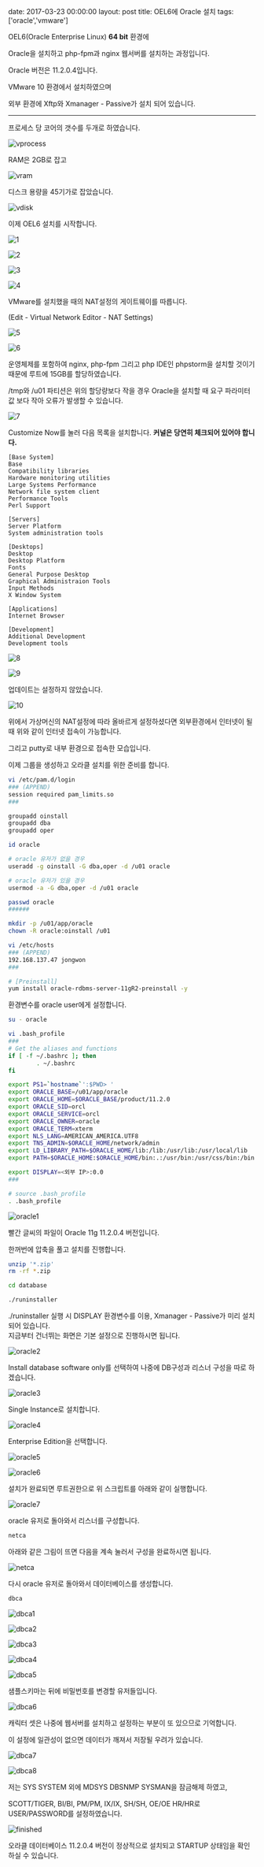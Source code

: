 date: 2017-03-23 00:00:00
layout: post
title: OEL6에 Oracle 설치
tags: ['oracle','vmware']

OEL6(Oracle Enterprise Linux) **64 bit** 환경에

Oracle을 설치하고 php-fpm과 nginx 웹서버를 설치하는 과정입니다.

Oracle 버전은 11.2.0.4입니다.

VMware 10 환경에서 설치하였으며

외부 환경에 Xftp와 Xmanager - Passive가 설치 되어 있습니다.

---

프로세스 당 코어의 갯수를 두개로 하였습니다.

![vprocess](/image/oel6/vprocess.png)

RAM은 2GB로 잡고

![vram](/image/oel6/vram.png)

디스크 용량을 45기가로 잡았습니다.

![vdisk](/image/oel6/vdisk.png)

이제 OEL6 설치를 시작합니다.

![1](/image/oel6/oelinstall1.png)

![2](/image/oel6/oelinstall2.png)

![3](/image/oel6/oelinstall3.png)

![4](/image/oel6/oelinstall4.png)

VMware를 설치했을 때의 NAT설정의 게이트웨이를 따릅니다.

(Edit - Virtual Network Editor - NAT Settings)

![5](/image/oel6/oelinstall5.png)

![6](/image/oel6/oelinstall6.png)

운영체제를 포함하여 nginx, php-fpm 그리고 php IDE인 phpstorm을 설치할 것이기 때문에 루트에 15GB를 할당하였습니다.

<div class="warn">
 /tmp와 /u01 파티션은 위의 할당량보다 작을 경우
 Oracle을 설치할 때 요구 파라미터 값 보다 작아 오류가 발생할 수 있습니다.
</div>

![7](/image/oel6/oelinstall7.png)

Customize Now를 눌러 다음 목록을 설치합니다.
**커널은 당연히 체크되어 있어야 합니다.**

```
[Base System]
Base
Compatibility libraries
Hardware monitoring utilities
Large Systems Performance
Network file system client
Performance Tools
Perl Support

[Servers]
Server Platform
System administration tools

[Desktops]
Desktop
Desktop Platform
Fonts
General Purpose Desktop
Graphical Administraion Tools
Input Methods
X Window System

[Applications]
Internet Browser

[Development]
Additional Development
Development tools
```

![8](/image/oel6/oelinstall8.png)

![9](/image/oel6/oelinstall9.png)

업데이트는 설정하지 않았습니다.

![10](/image/oel6/oelinstall10.png)

위에서 가상머신의 NAT설정에 따라 올바르게 설정하셨다면
외부환경에서 인터넷이 될 때 위와 같이 인터넷 접속이 가능합니다.

그리고 putty로 내부 환경으로 접속한 모습입니다.

이제 그룹을 생성하고 오라클 설치를 위한 준비를 합니다.

```bash
vi /etc/pam.d/login
### (APPEND)
session required pam_limits.so
###

groupadd oinstall
groupadd dba
groupadd oper

id oracle

# oracle 유저가 없을 경우
useradd -g oinstall -G dba,oper -d /u01 oracle

# oracle 유저가 있을 경우
usermod -a -G dba,oper -d /u01 oracle

passwd oracle
######

mkdir -p /u01/app/oracle
chown -R oracle:oinstall /u01

vi /etc/hosts
### (APPEND)
192.168.137.47 jongwon
###

# [Preinstall]
yum install oracle-rdbms-server-11gR2-preinstall -y
```

환경변수를 oracle user에게 설정합니다.

```bash
su - oracle

vi .bash_profile
###
# Get the aliases and functions
if [ -f ~/.bashrc ]; then
        . ~/.bashrc
fi

export PS1=`hostname`':$PWD> '
export ORACLE_BASE=/u01/app/oracle
export ORACLE_HOME=$ORACLE_BASE/product/11.2.0
export ORACLE_SID=orcl
export ORACLE_SERVICE=orcl
export ORACLE_OWNER=oracle
export ORACLE_TERM=xterm
export NLS_LANG=AMERICAN_AMERICA.UTF8
export TNS_ADMIN=$ORACLE_HOME/network/admin
export LD_LIBRARY_PATH=$ORACLE_HOME/lib:/lib:/usr/lib:/usr/local/lib
export PATH=$ORACLE_HOME:$ORACLE_HOME/bin:.:/usr/bin:/usr/css/bin:/bin:/sbin:/usr/sbin:/opt/perf/bin:/opt/java1.4/jre/bin:/opt/java1.4/bin:/usr/contrib/bin:/opt/langtools/bin:/usr/bin/X11:$ORA_CRS_HOME:$ORA_CRS_HOME/bin:$ORACLE_HOME/OPatch:.export CLASSPATH=$ORACLE_HOME/JRE:$ORACLE_HOME/jlib:ORACLE_HOME/rdbms/jlib

export DISPLAY=<외부 IP>:0.0
###

# source .bash_profile
. .bash_profile
```

![oracle1](/image/oel6/oracleinstall1.png)

빨간 글씨의 파일이 Oracle 11g 11.2.0.4 버전입니다.

한꺼번에 압축을 풀고 설치를 진행합니다.

```bash
unzip '*.zip'
rm -rf *.zip

cd database

./runinstaller
```
<div class="warn">
 ./runinstaller 실행 시 DISPLAY 환경변수를 이용, Xmanager - Passive가 미리 설치 되어 있습니다.
</div>

<div class="def">
  지금부터 건너뛰는 화면은 기본 설정으로 진행하시면 됩니다.
  </div>

![oracle2](/image/oel6/oracleinstall2.png)

Install database software only를 선택하여
나중에 DB구성과 리스너 구성을 따로 하겠습니다.


![oracle3](/image/oel6/oracleinstall3.png)

Single Instance로 설치합니다.

![oracle4](/image/oel6/oracleinstall4.png)

Enterprise Edition을 선택합니다.

![oracle5](/image/oel6/oracleinstall5.png)

![oracle6](/image/oel6/oracleinstall6.png)

설치가 완료되면 루트권한으로 위 스크립트를 아래와 같이 실행합니다.

![oracle7](/image/oel6/oracleinstall7.png)

oracle 유저로 돌아와서 리스너를 구성합니다.

```bash
netca
```

아래와 같은 그림이 뜨면 다음을 계속 눌러서 구성을 완료하시면 됩니다.

![netca](/image/oel6/netca.png)

다시 oracle 유저로 돌아와서 데이터베이스를 생성합니다.

```bash
dbca
```

![dbca1](/image/oel6/dbca1.png)

![dbca2](/image/oel6/dbca2.png)

![dbca3](/image/oel6/dbca3.png)

![dbca4](/image/oel6/dbca4.png)

![dbca5](/image/oel6/dbca5.png)

샘플스키마는 뒤에 비밀번호를 변경할 유저들입니다.

![dbca6](/image/oel6/dbca6.png)

<div class="warn">
 캐릭터 셋은 나중에 웹서버를 설치하고 설정하는 부분이 또 있으므로 기억합니다.

이 설정에 일관성이 없으면 데이터가 깨져서 저장될 우려가 있습니다.
</div>

![dbca7](/image/oel6/dbca7.png)

![dbca8](/image/oel6/dbca8.png)

저는 SYS SYSTEM 외에 MDSYS DBSNMP SYSMAN을 잠금해제 하였고,

SCOTT/TIGER, BI/BI, PM/PM, IX/IX, SH/SH, OE/OE HR/HR로 USER/PASSWORD를 설정하였습니다.

![finished](/image/oel6/finished.png)

오라클 데이터베이스 11.2.0.4 버전이 정상적으로 설치되고 STARTUP 상태임을 확인하실 수 있습니다.
